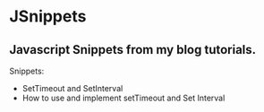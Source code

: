 JSnippets
=========

Javascript Snippets from my blog tutorials.
-------------------------------------------

Snippets:

* SetTimeout and SetInterval
 * How to use and implement setTimeout and Set Interval
